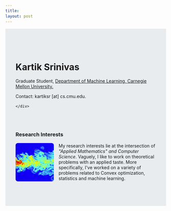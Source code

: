 ```yaml
---
title: 
layout: post 
---
```


 <div class="jumbotron" style=" padding: 4rem 2rem ;  box-sizing: border-box;  ;background-color: #e9ecef">
    <div class="container" style="" >
      
  <h1><b>Kartik Srinivas</b></h1>

  <p class='text-primary'>
    Graduate Student,
    <a href='http://www.ml.cmu.edu' class='text-nowrap'>
      <span class='d-none d-sm-inline'>
	Department of Machine Learning,
      </span>
    </a>
    <a class='text-nowrap' href='http://www.cmu.edu'>
      Carnegie Mellon University.
    </a>
  </p>

  <div class='small mb-2'>
    <span class='text-nowrap' title='Email'>
    Contact: 
    kartiksr [at] cs.cmu.edu.</span>
    &emsp;
  </div>

    </div>
  </div>

<br>
<br>

<div class='container'>

  <div class="row">
    <div class="col-md-9">

  <h3>Research Interests</h3>
<div class = 'square'>
<img style='margin-bottom :10px; margin-right: 15px; border-radius: 6%; float: left; width: 120px; height: 120px' src='assets/images/sample.jpg'>
</div>
<p style=''> My research interests lie at the intersection of <em>"Applied Mathematics" and Computer Science</em>. Vaguely, I like to work on theoretical problems with an applied taste. More specifically, I've worked on a variety of problems related to Convex optimization,
statistics and machine learning.</p>
</div>
</div>
  </div>


